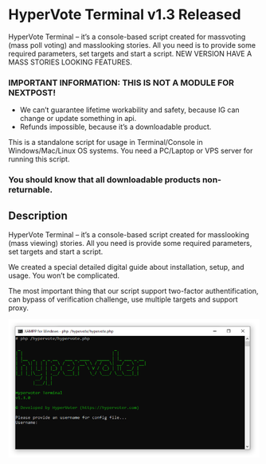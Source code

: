 # HyperVote Terminal v1.3 Released
HyperVote Terminal – it’s a console-based script created for massvoting (mass poll voting) and masslooking stories.
All you need is to provide some required parameters, set targets and start a script. 
NEW VERSION HAVE A MASS STORIES LOOKING FEATURES.

### IMPORTANT INFORMATION: THIS IS NOT A MODULE FOR NEXTPOST!
- We can’t guarantee lifetime workability and safety, because IG can change or update something in api.
- Refunds impossible, because it’s a downloadable product.

This is a standalone script for usage in Terminal/Console in Windows/Mac/Linux OS systems. You need a PC/Laptop or VPS server for running this script.

### You should know that all downloadable products non-returnable.

## Description
HyperVote Terminal – it’s a console-based script created for masslooking (mass viewing) stories. All you need is provide some required parameters, set targets and start a script.

We created a special detailed digital guide about installation, setup, and usage. You won’t be complicated.

The most important thing that our script support two-factor authentification, can bypass of verification challenge, use multiple targets and support proxy.

![](https://raw.githubusercontent.com/socialmediatools/HyperVote-Terminal/master/Hypervote_Terminal.PNG)

